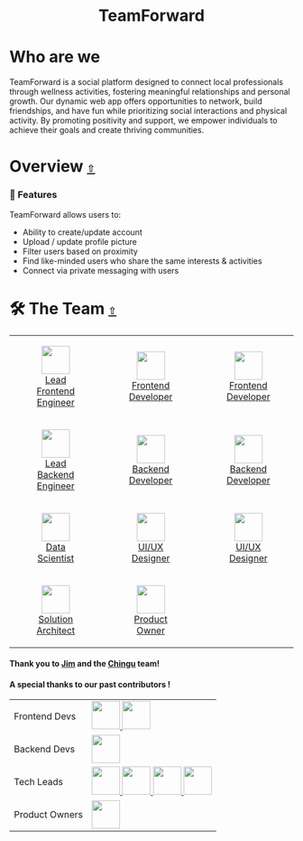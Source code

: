 <div align="center">
   <h1>TeamForward </h1>
</div>

# Who are we

TeamForward is a social platform designed to connect local professionals through wellness activities, fostering meaningful relationships and personal growth. Our dynamic web app offers opportunities to network, build friendships, and have fun while prioritizing social interactions and physical activity. By promoting positivity and support, we empower individuals to achieve their goals and create thriving communities.

# Overview [`⇧`](#table-of-contents)

### 🎯 Features

TeamForward allows users to:

- Ability to create/update account
- Upload / update profile picture
- Filter users based on proximity
- Find like-minded users who share the same interests & activities
- Connect via private messaging with users


# 🛠 The Team [`⇧`](#)

<table>
<tr>
  <td>
  <a href="https://github.com/timDeHof">
  <figure align='center'>
  <img src="https://github.com/timDeHof.png" width=50 height=50/>
   <br/>
  <figcaption>Lead Frontend Engineer</figcaption>
  </figure>
  </a>
    </td>
      <td>
      <a href="https://github.com/alexh205">
  <figure align='center'>
  <img src="https://github.com/alexh205.png" width=50 height=50/>
   <br/>
  <figcaption>Frontend Developer</figcaption>
  </figure>
  </a>
    </td>
          <td>
        <a href="https://github.com/Mehdi-Salehii">
  <figure align='center'>
  <img src="https://github.com/Mehdi-Salehii.png" width=50 height=50/>
     <br/>
  <figcaption>Frontend Developer</figcaption>
  </figure>
  </a>
    </td>
              <td>
        <a href="https://github.com/rlaquea">
  <figure align='center'>
  <img src="https://github.com/rlaquea.png" width=50 height=50/>
     <br/>
  <figcaption>Frontend Developer</figcaption>
  </figure>
  </a>
    </td>
    </tr>
    <tr>
      <td>
  <a href="https://github.com/aasmal97">
  <figure align='center'>
  <img src="https://github.com/aasmal97.png" width=50 height=50/>
     <br/>
  <figcaption>Lead Backend Engineer</figcaption>
  </figure>
  </a>
    </td>
      <td>
            <a href="https://github.com/EslemOuederni">
  <figure align='center'>
  <img src="https://github.com/EslemOuederni.png" width=50 height=50/>
     <br/>
  <figcaption>Backend Developer</figcaption>
  </figure>
  </a>
    </td>
      <td>
            <a href="https://github.com/kweeuhree">
  <figure align='center'>
  <img src="https://github.com/kweeuhree.png" width=50 height=50/>
     <br/>
  <figcaption>Backend Developer</figcaption>
  </figure>
  </a>
    </td>
      <td>
            <a href="https://github.com/DrAcula27">
  <figure align='center'>
  <img src="https://github.com/DrAcula27.png" width=50 height=50/>
     <br/>
  <figcaption>Backend Developer</figcaption>
  </figure>
  </a>
    </td>
</tr>
<tr>
  <td>
            <a href="https://github.com/isra991">
  <figure align='center'>
  <img src="https://github.com/isra991.png" width=50 height=50/>
     <br/>
  <figcaption>Data Scientist</figcaption>
  </figure>
  </a>
    </td>
  </td>

  <td>
            <a href="https://github.com/Pharmacode">
  <figure align='center'>
  <img src="https://github.com/Pharmacode.png" width=50 height=50/>
     <br/>
  <figcaption>UI/UX Designer</figcaption>
  </figure>
  </a>
    </td>
  </td>

  <td>
            <a href="https://github.com/Sanaz-RH">
  <figure align='center'>
  <img src="https://github.com/Sanaz-RH.png" width=50 height=50/>
     <br/>
  <figcaption>UI/UX Designer</figcaption>
  </figure>
  </a>
    </td>
  </td>
    <td>
            <a href="https://github.com/RoxaneDesign">
  <figure align='center'>
  <img src="https://github.com/RoxaneDesign.png" width=50 height=50/>
     <br/>
  <figcaption>UI/UX Designer</figcaption>
  </figure>
  </a>
    </td>
  </td>
  </tr>
  <tr>
  <td>
      <a href="https://github.com/farhadham">
      <figure align="center">
      <img src="https://github.com/farhadham.png" width=50 height=50/>
      <br/>
      <figcaption width=50>Solution Architect</figcaption>
      </figure>
      </a>
    </td>
      <td>
  <a href="https://github.com/onetoughcookie226">
  <figure align='center'>
  <img src="https://github.com/onetoughcookie226.png" width=50 height=50/>
          <br/>
  <figcaption>Product Owner</figcaption>
  </figure>
  </a>
</td>
</tr>
</table>

#### Thank you to [Jim](https://github.com/jdmedlock) and the [Chingu](https://www.chingu.io/) team!

#### A special thanks to our past contributors !

<table>
  <tr>
    <td>Frontend Devs</td>
    <td>
        <a href="https://github.com/MattRueter">
  <img src="https://github.com/MattRueter.png" width=50 height=50/>
    </a>
    <a href="https://github.com/tdo95">
      <img src="https://github.com/tdo95.png" width="50" height="50" >
    </a>
    </td>
  </tr>
  <tr>
    <td>Backend Devs</td>
    <td>
    <a href="https://github.com/TeddyGavi">
      <img src="https://github.com/TeddyGavi.png" width="50" height="50" >
    </a>
    </td>
  </tr><tr>
    <td>Tech Leads</td>
    <td>
    <a href="https://github.com/jaceksupernak">
      <img src="https://github.com/jaceksupernak.png" width="50" height="50">
    </a>
    <a href="https://github.com/doinby">
      <img src="https://github.com/doinby.png" width="50" height="50" >
    </a>
    <a href="https://github.com/ronaldpaek">
      <img src="https://github.com/ronaldpaek.png" width="50" height="50" >
    </a>
    <a href="https://github.com/ericadev">
      <img src="https://github.com/ericadev.png" width="50" height="50" >
    </a>
    </td>
  </tr>
   <tr>
    <td>Product Owners</td>
    <td>
    <a href="https://github.com/AliMora83">
      <img src="https://github.com/AliMora83.png" width="50" height="50" >
    </a>
    </td>
  </tr>
</table>

<!-- - [Issac](https://github.com/issac-lewkowicz)
- [Danielle](https://github.com/DrAcula27)
- [Oscar](https://github.com/oscarsanchez13)
- [Javi](https://github.com/javi459)
- [Kevin](https://github.com/kevykim)
- [Katy](https://github.com/katyky14) -->
